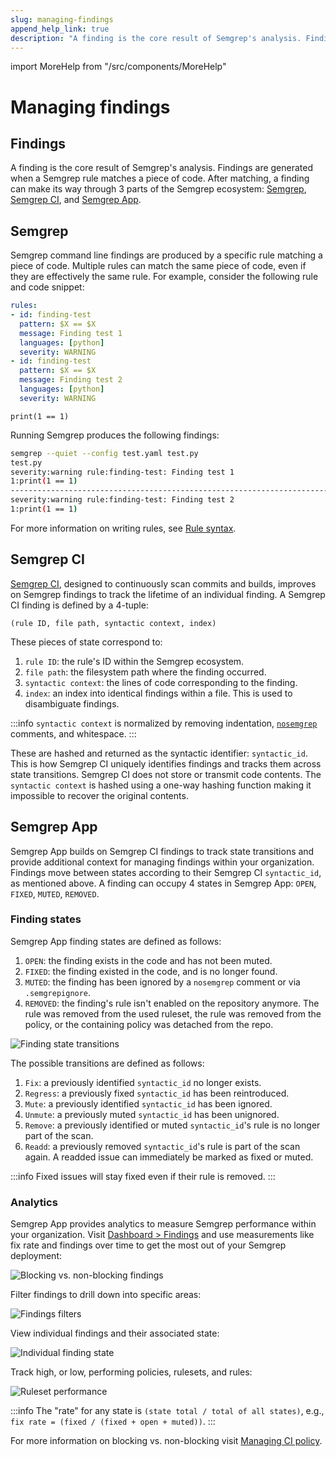 ```yaml
---
slug: managing-findings
append_help_link: true
description: "A finding is the core result of Semgrep's analysis. Findings are generated when a Semgrep rule matches a piece of code. Learn how to interact with findings that come from running Semgrep in the command-line, in CI, and through Semgrep App."
---
```


import MoreHelp from "/src/components/MoreHelp"

# Managing findings

## Findings

A finding is the core result of Semgrep's analysis. Findings are generated when a Semgrep rule matches a piece of code. After matching, a finding can make its way through 3 parts of the Semgrep ecosystem: [Semgrep](https://github.com/returntocorp/semgrep), [Semgrep CI](../semgrep-ci/overview/), and [Semgrep App](https://semgrep.dev/manage).

## Semgrep

Semgrep command line findings are produced by a specific rule matching a piece of code. Multiple rules can match the same piece of code, even if they are effectively the same rule. For example, consider the following rule and code snippet:

```yaml
rules:
- id: finding-test
  pattern: $X == $X
  message: Finding test 1
  languages: [python]
  severity: WARNING
- id: finding-test
  pattern: $X == $X
  message: Finding test 2
  languages: [python]
  severity: WARNING
```

```
print(1 == 1)
```

Running Semgrep produces the following findings:

```sh
semgrep --quiet --config test.yaml test.py
test.py
severity:warning rule:finding-test: Finding test 1
1:print(1 == 1)
--------------------------------------------------------------------------------
severity:warning rule:finding-test: Finding test 2
1:print(1 == 1)
```

For more information on writing rules, see [Rule syntax](../writing-rules/rule-syntax/).

## Semgrep CI

[Semgrep CI](../semgrep-ci/overview/), designed to continuously scan commits and builds, improves on Semgrep findings to track the lifetime of an individual finding. A Semgrep CI finding is defined by a 4-tuple:

```
(rule ID, file path, syntactic context, index)
```

These pieces of state correspond to:

1. `rule ID`: the rule's ID within the Semgrep ecosystem.
1. `file path`: the filesystem path where the finding occurred.
1. `syntactic context`: the lines of code corresponding to the finding.
1. `index`: an index into identical findings within a file. This is used to disambiguate findings.

:::info
`syntactic context` is normalized by removing indentation, [`nosemgrep`](../ignoring-findings/#ignoring-findings-via-inline-comments) comments, and whitespace.
:::

These are hashed and returned as the syntactic identifier: `syntactic_id`. This is how Semgrep CI uniquely identifies findings and tracks them across state transitions. Semgrep CI does not store or transmit code contents. The `syntactic context` is hashed using a one-way hashing function making it impossible to recover the original contents.

## Semgrep App

Semgrep App builds on Semgrep CI findings to track state transitions and provide additional context for managing findings within your organization. Findings move between states according to their Semgrep CI `syntactic_id`, as mentioned above. A finding can occupy 4 states in Semgrep App: `OPEN`, `FIXED`, `MUTED`, `REMOVED`.

### Finding states

Semgrep App finding states are defined as follows:

1. `OPEN`: the finding exists in the code and has not been muted.
1. `FIXED`: the finding existed in the code, and is no longer found.
1. `MUTED`: the finding has been ignored by a `nosemgrep` comment or via `.semgrepignore`.
1. `REMOVED`: the finding's rule isn't enabled on the repository anymore. The rule was removed from the used ruleset, the rule was removed from the policy, or the containing policy was detached from the repo.

![Finding state transitions](img/finding-states.svg "Finding state transitions")

The possible transitions are defined as follows:

1. `Fix`: a previously identified `syntactic_id` no longer exists.
1. `Regress`: a previously fixed `syntactic_id` has been reintroduced.
1. `Mute`: a previously identified `syntactic_id` has been ignored.
1. `Unmute`: a previously muted `syntactic_id` has been unignored.
1. `Remove`: a previously identified or muted `syntactic_id`'s rule is no longer part of the scan.
1. `Readd`: a previously removed `syntactic_id`'s rule is part of the scan again.
    A readded issue can immediately be marked as fixed or muted.

:::info
    Fixed issues will stay fixed even if their rule is removed.
:::

### Analytics

Semgrep App provides analytics to measure Semgrep performance within your organization. Visit [Dashboard > Findings](https://semgrep.dev/manage/findings?tab=summary) and use measurements like fix rate and findings over time to get the most out of your Semgrep deployment:

![Blocking vs. non-blocking findings](img/sankey-diagram.png "Blocking vs. non-blocking findings")

Filter findings to drill down into specific areas:

![Findings filters](img/findings-filters.png "Findings filters")

View individual findings and their associated state:

![Individual finding state](img/findings-table.png "Individual finding state")

Track high, or low, performing policies, rulesets, and rules:

![Ruleset performance](img/ruleset-findings.png "Ruleset performance")

:::info
The "rate" for any state is `(state total / total of all states)`, e.g., `fix rate = (fixed / (fixed + open + muted))`.
:::

For more information on blocking vs. non-blocking visit [Managing CI policy](../semgrep-app/managing-policy/).

<MoreHelp />
